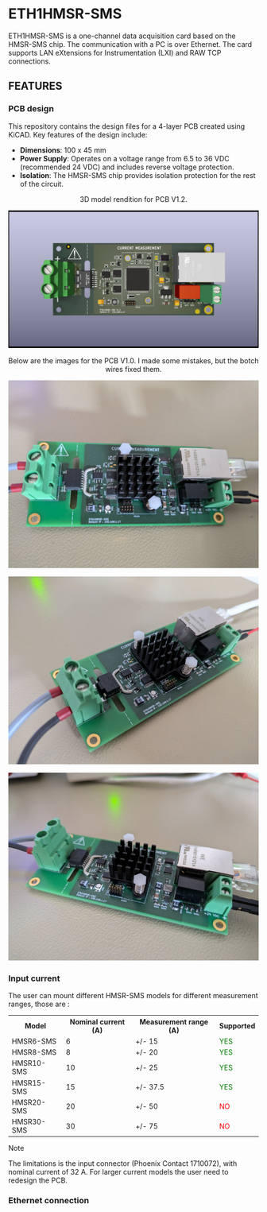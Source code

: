 <h1>ETH1HMSR-SMS</h1>

ETH1HMSR-SMS is a one-channel data acquisition card based on the HMSR-SMS chip. The communication with a PC is over Ethernet. The card supports LAN eXtensions for Instrumentation (LXI) and RAW TCP connections.

<h2>FEATURES</h2>

<p></p>

<h3>PCB design</h3>
This repository contains the design files for a 4-layer PCB created using KiCAD. Key features of the design include:

<p></p>

<ul>
<li><b>Dimensions</b>: 100 x 45 mm</li>
<li><b>Power Supply</b>: Operates on a voltage range from 6.5 to 36 VDC (recommended 24 VDC) and includes reverse voltage protection.</li>
<li><b>Isolation</b>: The HMSR-SMS chip provides isolation protection for the rest of the circuit.</li>
</ul>

<p></p>

<p align="center">3D model rendition for PCB V1.2.</p>
<p align="center"><img src="img/ETH1HMSR-SMS.png" width="600"></img></p>


<p align="center">Below are the images for the PCB V1.0. I made some mistakes, but the botch wires fixed them.</p>

<p align="center"><img src="img/PCB1_V1.0.jpg" width="600"></img></p>
<p align="center"><img src="img/PCB2_V1.0.jpg" width="600"></img></p>
<p align="center"><img src="img/PCB3_V1.0.jpg" width="600"></img></p>

<h3>Input current</h3>

The user can mount different HMSR-SMS models for different measurement ranges, those are :

<p></p>

<table align="center">
    <tr>
        <th>Model</th>
        <th>Nominal current (A)</th>
        <th>Measurement range (A)</th>
        <th>Supported</th>
    </tr>
    <tr>
        <td>HMSR6-SMS</td>
        <td>6</td>
        <td>+/- 15</td>
        <td><font color="green">YES</font></td>
    </tr>
    <tr>
        <td>HMSR8-SMS</td>
        <td>8</td>
        <td>+/- 20</td>
        <td><font color="green">YES</font></td>
    </tr>
    <tr>
        <td>HMSR10-SMS</td>
        <td>10</td>
        <td>+/- 25</td>
        <td><font color="green">YES</font></td>
    </tr>
    <tr>
        <td>HMSR15-SMS</td>
        <td>15</td>
        <td>+/- 37.5</td>
        <td><font color="green">YES</font></td>
    </tr>
    <tr>
        <td>HMSR20-SMS</td>
        <td>20</td>
        <td>+/- 50</td>
        <td><font color="red">NO</font></td>
    </tr>
    <tr>
        <td>HMSR30-SMS</td>
        <td>30</td>
        <td>+/- 75</td>
        <td><font color="red">NO</font></td>
    </tr>
</table>

> [!NOTE]
> The limitations is the input connector (Phoenix Contact 1710072), with nominal current of 32 A. For larger current models the user need to redesign the PCB.

<h3>Ethernet connection</h3>

